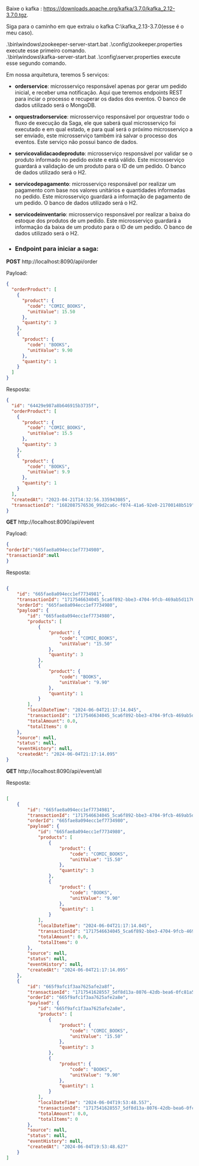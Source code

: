  Baixe o kafka : https://downloads.apache.org/kafka/3.7.0/kafka_2.12-3.7.0.tgz.

 Siga para o caminho em que extraiu o kafka C:\kafka_2.13-3.7.0(esse é o meu caso).

 .\bin\windows\zookeeper-server-start.bat .\config\zookeeper.properties execute esse primeiro comando. <br>
 .\bin\windows\kafka-server-start.bat .\config\server.properties execute esse segundo comando.

Em nossa arquitetura, teremos 5 serviços:

* **orderservice**: microsserviço responsável apenas por gerar um pedido inicial, e receber uma notificação. Aqui que teremos endpoints REST para inciar o processo e recuperar os dados dos eventos. O banco de dados utilizado será o MongoDB.
* **orquestradorservice**: microsserviço responsável por orquestrar todo o fluxo de execução da Saga, ele que saberá qual microsserviço foi executado e em qual estado, e para qual será o próximo microsserviço a ser enviado, este microsserviço também irá salvar o processo dos eventos. Este serviço não possui banco de dados.
* **servicovalidacaodeproduto**: microsserviço responsável por validar se o produto informado no pedido existe e está válido. Este microsserviço guardará a validação de um produto para o ID de um pedido. O banco de dados utilizado será o H2.
* **servicodepagamento**: microsserviço responsável por realizar um pagamento com base nos valores unitários e quantidades informadas no pedido. Este microsserviço guardará a informação de pagamento de um pedido. O banco de dados utilizado será o H2.
* **servicodeinventario**: microsserviço responsável por realizar a baixa do estoque dos produtos de um pedido. Este microsserviço guardará a informação da baixa de um produto para o ID de um pedido. O banco de dados utilizado será o H2.

* ### Endpoint para iniciar a saga:

**POST** http://localhost:8090/api/order

Payload:

```json
{
  "orderProduct": [
    {
      "product": {
        "code": "COMIC_BOOKS",
        "unitValue": 15.50
      },
      "quantity": 3
    },
    {
      "product": {
        "code": "BOOKS",
        "unitValue": 9.90
      },
      "quantity": 1
    }
  ]
}
```

Resposta:

```json
{
  "id": "64429e987a8b646915b3735f",
  "orderProduct": [
    {
      "product": {
        "code": "COMIC_BOOKS",
        "unitValue": 15.5
      },
      "quantity": 3
    },
    {
      "product": {
        "code": "BOOKS",
        "unitValue": 9.9
      },
      "quantity": 1
    }
  ],
  "createdAt": "2023-04-21T14:32:56.335943085",
  "transactionId": "1682087576536_99d2ca6c-f074-41a6-92e0-21700148b519"
}
```

**GET** http://localhost:8090/api/event

Payload:
```json
{
"orderId":"665fae8a094ecc1ef7734980",
"transactionId":null
}
```

Resposta:

```json

{
    "id": "665fae8a094ecc1ef7734981",
    "transactionId": "1717546634045_5ca6f892-bbe3-4704-9fcb-469ab5d1176e",
    "orderId": "665fae8a094ecc1ef7734980",
    "payload": {
        "id": "665fae8a094ecc1ef7734980",
        "products": [
            {
                "product": {
                    "code": "COMIC_BOOKS",
                    "unitValue": "15.50"
                },
                "quantity": 3
            },
            {
                "product": {
                    "code": "BOOKS",
                    "unitValue": "9.90"
                },
                "quantity": 1
            }
        ],
        "localDateTime": "2024-06-04T21:17:14.045",
        "transactionId": "1717546634045_5ca6f892-bbe3-4704-9fcb-469ab5d1176e",
        "totalAmount": 0.0,
        "totalItems": 0
    },
    "source": null,
    "status": null,
    "eventHistory": null,
    "createdAt": "2024-06-04T21:17:14.095"
}
```
**GET**  http://localhost:8090/api/event/all

Resposta:

```json

[
    {
        "id": "665fae8a094ecc1ef7734981",
        "transactionId": "1717546634045_5ca6f892-bbe3-4704-9fcb-469ab5d1176e",
        "orderId": "665fae8a094ecc1ef7734980",
        "payload": {
            "id": "665fae8a094ecc1ef7734980",
            "products": [
                {
                    "product": {
                        "code": "COMIC_BOOKS",
                        "unitValue": "15.50"
                    },
                    "quantity": 3
                },
                {
                    "product": {
                        "code": "BOOKS",
                        "unitValue": "9.90"
                    },
                    "quantity": 1
                }
            ],
            "localDateTime": "2024-06-04T21:17:14.045",
            "transactionId": "1717546634045_5ca6f892-bbe3-4704-9fcb-469ab5d1176e",
            "totalAmount": 0.0,
            "totalItems": 0
        },
        "source": null,
        "status": null,
        "eventHistory": null,
        "createdAt": "2024-06-04T21:17:14.095"
    },
    {
        "id": "665f9afc1f3aa7625afe2a8f",
        "transactionId": "1717541628557_5df8d13a-8076-42db-bea6-0fc81a53e45e",
        "orderId": "665f9afc1f3aa7625afe2a8e",
        "payload": {
            "id": "665f9afc1f3aa7625afe2a8e",
            "products": [
                {
                    "product": {
                        "code": "COMIC_BOOKS",
                        "unitValue": "15.50"
                    },
                    "quantity": 3
                },
                {
                    "product": {
                        "code": "BOOKS",
                        "unitValue": "9.90"
                    },
                    "quantity": 1
                }
            ],
            "localDateTime": "2024-06-04T19:53:48.557",
            "transactionId": "1717541628557_5df8d13a-8076-42db-bea6-0fc81a53e45e",
            "totalAmount": 0.0,
            "totalItems": 0
        },
        "source": null,
        "status": null,
        "eventHistory": null,
        "createdAt": "2024-06-04T19:53:48.627"
    }
]
```
